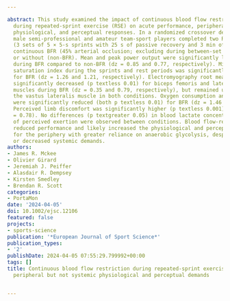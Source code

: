 ---
abstract: This study examined the impact of continuous blood flow restriction (BFR)
  during repeated‐sprint exercise (RSE) on acute performance, peripheral, systemic
  physiological, and perceptual responses. In a randomized crossover design, 26 adult
  male semi‐professional and amateur team‐sport players completed two RSE sessions
  (3 sets of 5 × 5‐s sprints with 25 s of passive recovery and 3 min of rest) with
  continuous BFR (45% arterial occlusion; excluding during between‐set rest periods)
  or without (non‐BFR). Mean and peak power output were significantly lower (p textless 0.001)
  during BFR compared to non‐BFR (dz = 0.85 and 0.77, respectively). Minimum tissue
  saturation index during the sprints and rest periods was significantly reduced (p textless 0.001)
  for BFR (dz = 1.26 and 1.21, respectively). Electromyography root mean square was
  significantly decreased (p textless 0.01) for biceps femoris and lateral gastrocnemius
  muscles during BFR (dz = 0.35 and 0.79, respectively), but remained unchanged for
  the vastus lateralis muscle in both conditions. Oxygen consumption and minute ventilation
  were significantly reduced (both p textless 0.01) for BFR (dz = 1.46 and 0.43, respectively).
  Perceived limb discomfort was significantly higher (p textless 0.001) for BFR (dz
  = 0.78). No differences (p textgreater 0.05) in blood lactate concentration or rating
  of perceived exertion were observed between conditions. Blood flow‐restricted RSE
  reduced performance and likely increased the physiological and perceptual stimulus
  for the periphery with greater reliance on anaerobic glycolysis, despite comparable
  or decreased systemic demands.
authors:
- James R. Mckee
- Olivier Girard
- Jeremiah J. Peiffer
- Alasdair R. Dempsey
- Kirsten Smedley
- Brendan R. Scott
categories:
- PortaMon
date: '2024-04-05'
doi: 10.1002/ejsc.12106
featured: false
projects:
- sports-science
publication: '*European Journal of Sport Science*'
publication_types:
- '2'
publishDate: 2024-04-05 07:55:29.799992+00:00
tags: []
title: Continuous blood flow restriction during repeated‐sprint exercise increases
  peripheral but not systemic physiological and perceptual demands

---
